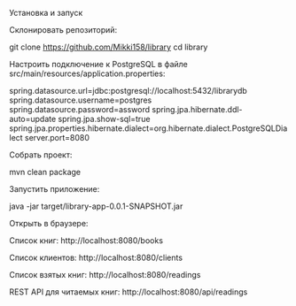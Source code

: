 Установка и запуск

Склонировать репозиторий:

git clone https://github.com/Mikki158/library
cd library


Настроить подключение к PostgreSQL в файле src/main/resources/application.properties:

spring.datasource.url=jdbc:postgresql://localhost:5432/librarydb
spring.datasource.username=postgres
spring.datasource.password=assword
spring.jpa.hibernate.ddl-auto=update
spring.jpa.show-sql=true
spring.jpa.properties.hibernate.dialect=org.hibernate.dialect.PostgreSQLDialect
server.port=8080


Собрать проект:

mvn clean package


Запустить приложение:

java -jar target/library-app-0.0.1-SNAPSHOT.jar


Открыть в браузере:

Список книг: http://localhost:8080/books

Список клиентов: http://localhost:8080/clients

Список взятых книг: http://localhost:8080/readings

REST API для читаемых книг: http://localhost:8080/api/readings